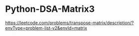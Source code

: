 # Python-DSA-Matrix3

https://leetcode.com/problems/transpose-matrix/description/?envType=problem-list-v2&envId=matrix
